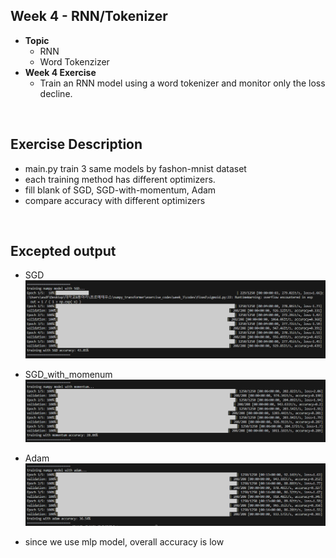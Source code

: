 ## **Week 4 - RNN/Tokenizer**
- **Topic**
  - RNN
  - Word Tokenzizer
- **Week 4 Exercise**
  - Train an RNN model using a word tokenizer and monitor only the loss decline.

</br>

## Exercise Description
- main.py train 3 same models by fashon-mnist dataset
- each training method has different optimizers.
- fill blank of SGD, SGD-with-momentum, Adam
- compare accuracy with different optimizers

</br>

## Excepted output

- SGD
![week_3_output_sgd](../../images/week_3_output_1.png)
- SGD_with_momenum
![week_3_output_momentum](../../images/week_3_output_2.png)
- Adam
![week_3_output_adam](../../images/week_3_output_3.png)

- since we use mlp model, overall accuracy is low
